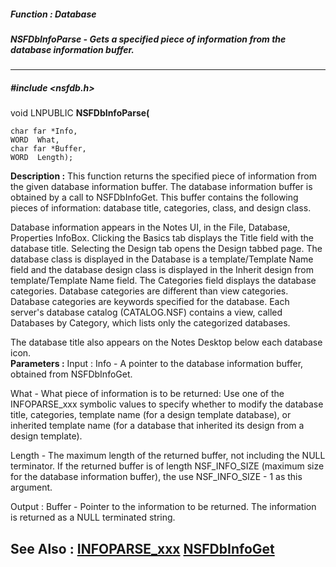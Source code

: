##### Function : Database
##### NSFDbInfoParse - Gets a specified piece of information from the database information buffer.
---
##### #include <nsfdb.h>
void LNPUBLIC **NSFDbInfoParse(**

	char far *Info,
	WORD  What,
	char far *Buffer,
	WORD  Length);
**Description :**
This function returns the specified piece of information from the given 
database information buffer.  The database information buffer is obtained by a 
call to NSFDbInfoGet.  This buffer contains the following pieces of 
information:  database title, categories, class, and design class.

Database information appears in the Notes UI, in the File, Database, Properties 
InfoBox.  Clicking the Basics tab displays the Title field with the database 
title.  Selecting the Design tab opens the Design tabbed page. The database 
class is displayed in the Database is a template/Template Name field and the 
database design class is displayed in the Inherit design from template/Template 
Name field. The Categories field displays the database categories.  Database 
categories are different than view categories.  Database categories are 
keywords specified for the database.  Each server's database catalog 
(CATALOG.NSF) contains a view, called Databases by Category, which lists only 
the categorized databases.

The database title also appears on the Notes Desktop below each database icon.  
**Parameters :**
Input :
Info  -  A pointer to the database information buffer, obtained from NSFDbInfoGet.

What  -  What piece of information is to be returned:
Use one of the INFOPARSE_xxx symbolic values to specify whether to modify the database title, categories, template name (for a design template database), or inherited template name (for a database that inherited its design from a design template).

Length  -  The maximum length of the returned buffer, not including the NULL terminator.  If the returned buffer is of length NSF_INFO_SIZE (maximum size for the database information buffer), the use NSF_INFO_SIZE - 1 as this argument.

Output :
Buffer  -  Pointer to the information to be returned.  The information is returned as a NULL terminated string.

**See Also :**
[INFOPARSE_xxx](D:/md_files/INFOPARSE_xxx.md)
[NSFDbInfoGet](D:/md_files/NSFDbInfoGet.md)
---
